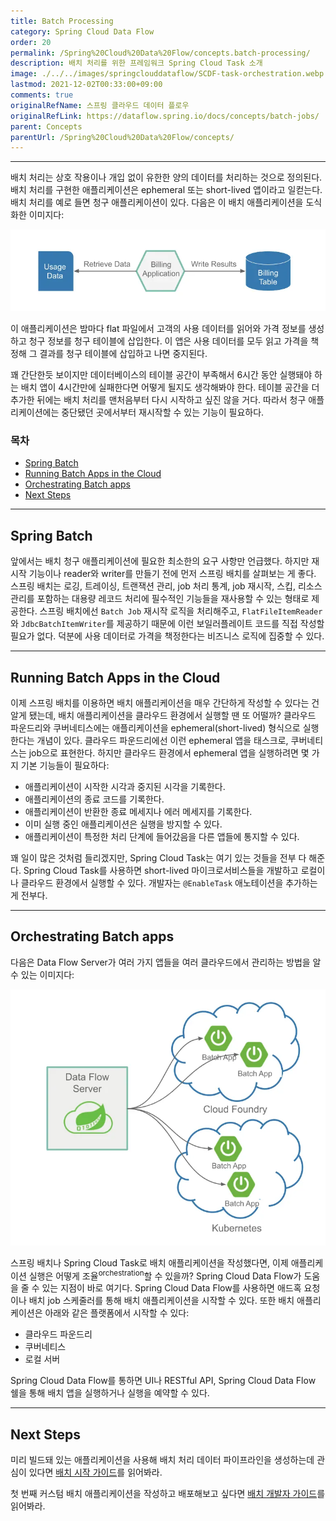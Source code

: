 ```yaml
---
title: Batch Processing
category: Spring Cloud Data Flow
order: 20
permalink: /Spring%20Cloud%20Data%20Flow/concepts.batch-processing/
description: 배치 처리를 위한 프레임워크 Spring Cloud Task 소개
image: ./../../images/springclouddataflow/SCDF-task-orchestration.webp
lastmod: 2021-12-02T00:33:00+09:00
comments: true
originalRefName: 스프링 클라우드 데이터 플로우
originalRefLink: https://dataflow.spring.io/docs/concepts/batch-jobs/
parent: Concepts
parentUrl: /Spring%20Cloud%20Data%20Flow/concepts/
---
```


---

배치 처리는 상호 작용이나 개입 없이 유한한 양의 데이터를 처리하는 것으로 정의된다. 배치 처리를 구현한 애플리케이션은 ephemeral 또는 short-lived 앱이라고 일컫는다. 배치 처리를 예로 들면 청구 애플리케이션이 있다. 다음은 이 배치 애플리케이션을 도식화한 이미지다:

![Batch App Flow](./../../images/springclouddataflow/batch-app-flow.webp)

이 애플리케이션은 밤마다 flat 파일에서 고객의 사용 데이터를 읽어와 가격 정보를 생성하고 청구 정보를 청구 테이블에 삽입한다. 이 앱은 사용 데이터를 모두 읽고 가격을 책정해 그 결과를 청구 테이블에 삽입하고 나면 중지된다.

꽤 간단한듯 보이지만 데이터베이스의 테이블 공간이 부족해서 6시간 동안 실행돼야 하는 배치 앱이 4시간만에 실패한다면 어떻게 될지도 생각해봐야 한다. 테이블 공간을 더 추가한 뒤에는 배치 처리를 맨처음부터 다시 시작하고 싶진 않을 거다. 따라서 청구 애플리케이션에는 중단됐던 곳에서부터 재시작할 수 있는 기능이 필요하다.

### 목차

- [Spring Batch](#spring-batch)
- [Running Batch Apps in the Cloud](#running-batch-apps-in-the-cloud)
- [Orchestrating Batch apps](#orchestrating-batch-apps)
- [Next Steps](#next-steps)

---

## Spring Batch

앞에서는 배치 청구 애플리케이션에 필요한 최소한의 요구 사항만 언급했다. 하지만 재시작 기능이나 reader와 writer를 만들기 전에 먼저 스프링 배치를 살펴보는 게 좋다. 스프링 배치는 로깅, 트레이싱, 트랜잭션 관리, job 처리 통계, job 재시작, 스킵, 리소스 관리를 포함하는 대용량 레코드 처리에 필수적인 기능들을 재사용할 수 있는 형태로 제공한다. 스프링 배치에선 `Batch Job` 재시작 로직을 처리해주고, `FlatFileItemReader`와 `JdbcBatchItemWriter`를 제공하기 때문에 이런 보일러플레이트 코드를 직접 작성할 필요가 없다. 덕분에 사용 데이터로 가격을 책정한다는 비즈니스 로직에 집중할 수 있다.

---

## Running Batch Apps in the Cloud

이제 스프링 배치를 이용하면 배치 애플리케이션을 매우 간단하게 작성할 수 있다는 건 알게 됐는데, 배치 애플리케이션을 클라우드 환경에서 실행할 땐 또 어떨까? 클라우드 파운드리와 쿠버네티스에는 애플리케이션을 ephemeral(short-lived) 형식으로 실행한다는 개념이 있다. 클라우드 파운드리에선 이런 ephemeral 앱을 태스크로, 쿠버네티스는 job으로 표현한다. 하지만 클라우드 환경에서 ephemeral 앱을 실행하려면 몇 가지 기본 기능들이 필요하다:

- 애플리케이션이 시작한 시각과 중지된 시각을 기록한다.
- 애플리케이션의 종료 코드를 기록한다.
- 애플리케이션이 반환한 종료 메세지나 에러 메세지를 기록한다.
- 이미 실행 중인 애플리케이션은 실행을 방지할 수 있다.
- 애플리케이션이 특정한 처리 단계에 들어갔음을 다른 앱들에 통지할 수 있다.

꽤 일이 많은 것처럼 들리겠지만, Spring Cloud Task는 여기 있는 것들을 전부 다 해준다. Spring Cloud Task를 사용하면 short-lived 마이크로서비스들을 개발하고 로컬이나 클라우드 환경에서 실행할 수 있다. 개발자는 `@EnableTask` 애노테이션을 추가하는 게 전부다.

---

## Orchestrating Batch apps

다음은 Data Flow Server가 여러 가지 앱들을 여러 클라우드에서 관리하는 방법을 알 수 있는 이미지다:

![Data Flow Task Orchestration](./../../images/springclouddataflow/SCDF-task-orchestration.webp)

스프링 배치나 Spring Cloud Task로 배치 애플리케이션을 작성했다면, 이제 애플리케이션 실행은 어떻게 조율<sup>orchestration</sup>할 수 있을까? Spring Cloud Data Flow가 도움을 줄 수 있는 지점이 바로 여기다. Spring Cloud Data Flow를 사용하면 애드혹 요청이나 배치 job 스케줄러를 통해 배치 애플리케이션을 시작할 수 있다. 또한 배치 애플리케이션은 아래와 같은 플랫폼에서 시작할 수 있다:

- 클라우드 파운드리
- 쿠버네티스
- 로컬 서버

Spring Cloud Data Flow를 통하면 UI나 RESTful API, Spring Cloud Data Flow 쉘을 통해 배치 앱을 실행하거나 실행을 예약할 수 있다.

---

## Next Steps

미리 빌드돼 있는 애플리케이션을 사용해 배치 처리 데이터 파이프라인을 생성하는데 관심이 있다면 [배치 시작 가이드](../batch-developer-guides.getting-started)를 읽어봐라.

첫 번째 커스텀 배치 애플리케이션을 작성하고 배포해보고 싶다면 [배치 개발자 가이드](../batch-developer-guides.batch-development)를 읽어봐라.